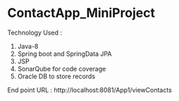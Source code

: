 # ContactApp_MiniProject
Technology Used :
1. Java-8
2. Spring boot and SpringData JPA
3. JSP
4. SonarQube for code coverage
5. Oracle DB to store records

End point URL : http://localhost:8081/App1/viewContacts